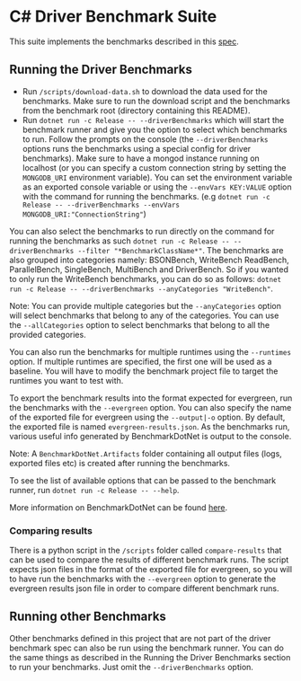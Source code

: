 # C# Driver Benchmark Suite

This suite implements the benchmarks described in this [spec](https://github.com/mongodb/specifications/blob/master/source/benchmarking/benchmarking.rst).

## Running the Driver Benchmarks

- Run `/scripts/download-data.sh` to download the data used for the benchmarks. Make sure to run the download script and the benchmarks from
  the benchmark root (directory containing this README).
- Run `dotnet run -c Release -- --driverBenchmarks` which will start the benchmark runner and give you the option to select which benchmarks to run. Follow
   the prompts on the console (the `--driverBenchmarks` options runs the benchmarks using a special config for driver benchmarks). Make sure to have a mongod instance running on localhost (or you can specify a custom connection string
   by setting the `MONGODB_URI` environment variable). You can set the environment variable as an exported console variable or using
   the `--envVars KEY:VALUE` option with the command for running the benchmarks.
   (e.g `dotnet run -c Release -- --driverBenchmarks --envVars MONGODB_URI:"ConnectionString"`)

You can also select the benchmarks to run directly on the command for running the benchmarks as such
`dotnet run -c Release -- --driverBenchmarks --filter "*BenchmarkClassName*"`. The benchmarks are also grouped into categories namely: BSONBench, WriteBench
ReadBench, ParallelBench, SingleBench, MultiBench and DriverBench. So if you wanted to only run the WriteBench benchmarks, you can do so
as follows: `dotnet run -c Release -- --driverBenchmarks --anyCategories "WriteBench"`.

Note: You can provide multiple categories but the `--anyCategories` option will select benchmarks that belong to any of the categories.
You can use the `--allCategories` option to select benchmarks that belong to all the provided categories.

You can also run the benchmarks for multiple runtimes using the `--runtimes` option. If multiple runtimes are specified, the first one
will be used as a baseline. You will have to modify the benchmark project file to target the runtimes you want to test with.

To export the benchmark results into the format expected for evergreen, run the benchmarks with the `--evergreen` option. You can also
specify the name of the exported file for evergreen using the `--output|-o` option. By default, the exported file is named
`evergreen-results.json`. As the benchmarks run, various useful info generated by BenchmarkDotNet is output to the console.

Note: A `BenchmarkDotNet.Artifacts` folder containing all output files (logs, exported files etc) is created after running the benchmarks.

To see the list of available options that can be passed to the benchmark runner, run `dotnet run -c Release -- --help`.

More information on BenchmarkDotNet can be found [here](https://benchmarkdotnet.org/articles/overview.html).


### Comparing results

There is a python script in the `/scripts` folder called `compare-results` that can be used to compare the results of different
benchmark runs. The script expects json files in the format of the exported file for evergreen, so you will to have run the benchmarks
with the `--evergreen` option to generate the evergreen results json file in order to compare different benchmark runs.

## Running other Benchmarks

Other benchmarks defined in this project that are not part of the driver benchmark spec
can also be run using the benchmark runner. You can do the same things as described in the Running the
Driver Benchmarks section to run your benchmarks. Just omit the `--driverBenchmarks` option.
